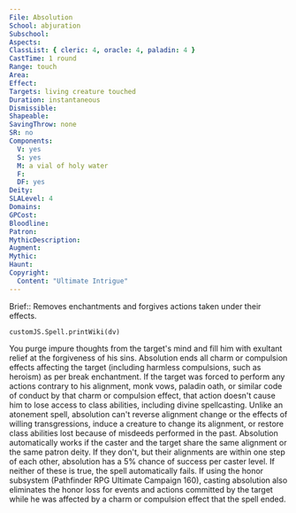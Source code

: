 ```yaml
---
File: Absolution
School: abjuration
Subschool: 
Aspects: 
ClassList: { cleric: 4, oracle: 4, paladin: 4 }
CastTime: 1 round
Range: touch
Area: 
Effect: 
Targets: living creature touched
Duration: instantaneous
Dismissible: 
Shapeable: 
SavingThrow: none
SR: no
Components:
  V: yes
  S: yes
  M: a vial of holy water
  F: 
  DF: yes
Deity: 
SLALevel: 4
Domains: 
GPCost: 
Bloodline: 
Patron: 
MythicDescription: 
Augment: 
Mythic: 
Haunt: 
Copyright:
  Content: "Ultimate Intrigue"
---
```

Brief:: Removes enchantments and forgives actions taken under their effects.

```dataviewjs
customJS.Spell.printWiki(dv)
```

You purge impure thoughts from the target's mind and fill him with exultant relief at the forgiveness of his sins. Absolution ends all charm or compulsion effects affecting the target (including harmless compulsions, such as heroism) as per break enchantment. If the target was forced to perform any actions contrary to his alignment, monk vows, paladin oath, or similar code of conduct by that charm or compulsion effect, that action doesn't cause him to lose access to class abilities, including divine spellcasting.  Unlike an atonement spell, absolution can't reverse alignment change or the effects of willing transgressions, induce a creature to change its alignment, or restore class abilities lost because of misdeeds performed in the past. Absolution automatically works if the caster and the target share the same alignment or the same patron deity. If they don't, but their alignments are within one step of each other, absolution has a 5% chance of success per caster level. If neither of these is true, the spell automatically fails.  If using the honor subsystem (Pathfinder RPG Ultimate Campaign 160), casting absolution also eliminates the honor loss for events and actions committed by the target while he was affected by a charm or compulsion effect that the spell ended.
